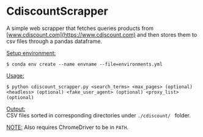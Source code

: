 # CdiscountScrapper

A simple web scrapper that fetches queries products from [www.cdiscount.com](https://www.cdiscount.com) and then stores them to csv files through a pandas dataframe.

<u>Setup environment:</u>
```
$ conda env create --name envname --file=environments.yml
```

<u>Usage:</u>
```
$ python cdiscount_scrapper.py <search_terms> <max_pages> (optional) <headless> (optional) <fake_user_agent> (optional) <proxy_list> (optional)
```

<u>Output:</u> </br>CSV files sorted in corresponding directories under ```./cdiscount/ ``` folder.

<u>NOTE:</u> Also requires ChromeDriver to be in ```PATH```.
